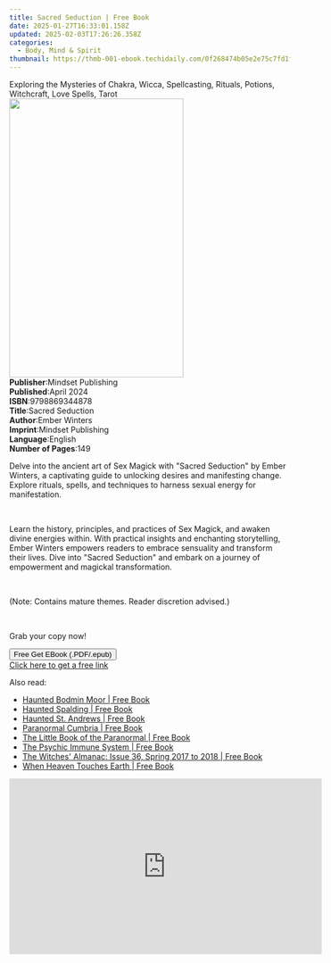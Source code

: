 ```yaml
---
title: Sacred Seduction | Free Book
date: 2025-01-27T16:33:01.158Z
updated: 2025-02-03T17:26:26.358Z
categories:
  - Body, Mind & Spirit
thumbnail: https://thmb-001-ebook.techidaily.com/0f268474b05e2e75c7fd1fa92090a3ab810c64716d6e4993cc4e536ebfcbce4d.jpg
---
```

<main id="book-container">
  <div class="flex flex-col">
    <div class="book-brief flex-1 py-6 px-4 sm:p-6 md:py-10 md:px-8">
      <!-- brief-->
      <div class="book-brief-main">
        Exploring the Mysteries of Chakra, Wicca, Spellcasting, Rituals,
        Potions, Witchcraft, Love Spells, Tarot
      </div>
    </div>
    <div
      class="book-meta-info flex-1 grid gap-4 col-start-1 col-end-3 row-start-1 sm:mb-6 sm:grid-cols-4 lg:gap-6 lg:col-start-2 lg:row-end-6 lg:row-span-6 lg:mb-0"
    >
      <div
        class="book-meta-info-left place-content-center mt-4 p-4 text-sm leading-6 col-start-2 col-span-2 dark:text-slate-400"
      >
        <img
          class="w-full h-500 object-cover rounded-lg sm:h-255 sm:col-span-2 lg:col-span-full"
          src="https://img-001-ebook.techidaily.com/bafb8aeed915eccd1ce12d11f8e69f35563bc70695f40bdda1ad0c52b418b86b.jpg"
          alt=""
          width="312"
          height="500"
        />
      </div>
      <div
        class="book-meta-info-right mt-2 col-start-1 row-start-2 col-span-3 self-center"
      >
        <!-- meta data  -->
        <div class="flex flex-col px-4 md:px-8">
          <div class="flex-1">
            <strong>Publisher</strong>:<span class="px-2"
              >Mindset Publishing</span
            >
          </div>
          <div class="flex-1">
            <strong>Published</strong>:<span class="px-2">April 2024</span>
          </div>
          <div class="flex-1">
            <strong>ISBN</strong>:<span class="px-2">9798869344878</span>
          </div>
          <div class="flex-1">
            <strong>Title</strong>:<span class="px-2">Sacred Seduction</span>
          </div>
          <div class="flex-1">
            <strong>Author</strong>:<span class="px-2">Ember Winters</span>
          </div>
          <div class="flex-1">
            <strong>Imprint</strong>:<span class="px-2"
              >Mindset Publishing</span
            >
          </div>
          <div class="flex-1">
            <strong>Language</strong>:<span class="px-2">English</span>
          </div>
          <div class="flex-1">
            <strong>Number of Pages</strong>:<span class="px-2">149</span>
          </div>
        </div>
      </div>
    </div>
    <div class="book-description flex-1 py-6 px-4 sm:p-6 md:py-10 md:px-8">
      <div class="book-description-main">
        <div accordion-content="" id="description">
          <p>
            Delve into the ancient art of Sex Magick with "Sacred Seduction" by
            Ember Winters, a captivating guide to unlocking desires and
            manifesting change. Explore rituals, spells, and techniques to
            harness sexual energy for manifestation.
          </p>
          <p><br /></p>
          <p>
            Learn the history, principles, and practices of Sex Magick, and
            awaken divine energies within. With practical insights and
            enchanting storytelling, Ember Winters empowers readers to embrace
            sensuality and transform their lives. Dive into "Sacred Seduction"
            and embark on a journey of empowerment and magickal transformation.
          </p>
          <p><br /></p>
          <p>(Note: Contains mature themes. Reader discretion advised.)</p>
          <p><br /></p>
          <p>Grab your copy now!</p>
        </div>
        <div class="accordion-fader"></div>
      </div>
    </div>
    <div class="book-excerpts flex-1 py-6 px-4 sm:p-6 md:py-10 md:px-8"></div>
    <div
      class="book-about-author flex-1 py-6 px-4 sm:p-6 md:py-10 md:px-8"
    ></div>
    <div class="book-free-get flex-1 py-6 px-4 sm:p-6 md:py-10 md:px-8">
      <button
        id="btn-free-get"
        class="bg-blue-500 hover:bg-blue-700 text-white font-bold py-2 px-4 rounded"
      >
        Free Get EBook (.PDF/.epub)
      </button>
      <div id="countdown-display" class="px-2 text-lg mt-2"></div>
      <a
        id="free-link"
        class="hidden bg-blue-500 hover:bg-blue-700 text-white font-bold py-2 px-4 rounded"
        href="https://www.ebooks.com/en-us/book/211335813/sacred-seduction/ember-winters/"
        target="_blank"
        >Click here to get a free link</a
      >
    </div>
    <script>
      let countdownTime = 0;
      let countdownInterval = null;
      document
        .getElementById('btn-free-get')
        .addEventListener('click', startCountdown);
      function startCountdown() {
        countdownTime = new Date().getTime() + 60000 * 3;
        countdownInterval = setInterval(updateCountdown, 1000);
        document.getElementById('btn-free-get').disabled = true;
        document
          .getElementById('btn-free-get')
          .classList.add('bg-gray-500', 'cursor-not-allowed');
      }
      function updateCountdown() {
        let currentTime = new Date().getTime();
        let timeLeft = countdownTime - currentTime;
        let secondsLeft = Math.floor(timeLeft / 1000);
        document.getElementById('countdown-display').innerHTML =
          `Remaining time: ${secondsLeft} seconds.`;
        if (secondsLeft <= 0) {
          clearInterval(countdownInterval);
          document.getElementById('btn-free-get').classList.add('hidden');
          document.getElementById('free-link').classList.remove('hidden');
          document.getElementById('countdown-display').innerHTML = '';
        }
      }
    </script>
  </div>
</main>

<ins class="adsbygoogle"
      style="display:block"
      data-ad-client="ca-pub-7571918770474297"
      data-ad-slot="8358498916"
      data-ad-format="auto"
      data-full-width-responsive="true"></ins>
    

<span class="atpl-alsoreadstyle">Also read:</span>
<div><ul>
<li><a href="https://novels-ebooks.techidaily.com/2671534-9780752481692-haunted-bodmin-moor/"><u>Haunted Bodmin Moor | Free Book</u></a></li>
<li><a href="https://novels-ebooks.techidaily.com/2671535-9780752481579-haunted-spalding/"><u>Haunted Spalding | Free Book</u></a></li>
<li><a href="https://novels-ebooks.techidaily.com/2671531-9780752481678-haunted-st-andrews/"><u>Haunted St. Andrews | Free Book</u></a></li>
<li><a href="https://novels-ebooks.techidaily.com/2671536-9780752481852-paranormal-cumbria/"><u>Paranormal Cumbria | Free Book</u></a></li>
<li><a href="https://novels-ebooks.techidaily.com/2681925-9780752471303-the-little-book-of-the-paranormal/"><u>The Little Book of the Paranormal | Free Book</u></a></li>
<li><a href="https://novels-ebooks.techidaily.com/2678585-9781498528924-the-psychic-immune-system/"><u>The Psychic Immune System | Free Book</u></a></li>
<li><a href="https://novels-ebooks.techidaily.com/2678628-9781881098409-the-witches-almanac-issue-36-spring-2017-to-2018/"><u>The Witches' Almanac: Issue 36, Spring 2017 to 2018 | Free Book</u></a></li>
<li><a href="https://novels-ebooks.techidaily.com/2678630-9781938289569-when-heaven-touches-earth/"><u>When Heaven Touches Earth | Free Book</u></a></li>
</ul></div>

<!-- affiliate ads begin -->
<iframe width="560" height="315" src="https://www.youtube.com/embed/E3yY7lZ-FKA?si=g8VEuExP8GH59B69" title="YouTube video player" frameborder="0" allow="accelerometer; autoplay; clipboard-write; encrypted-media; gyroscope; picture-in-picture; web-share" referrerpolicy="strict-origin-when-cross-origin" allowfullscreen></iframe>
<!-- affiliate ads end -->

